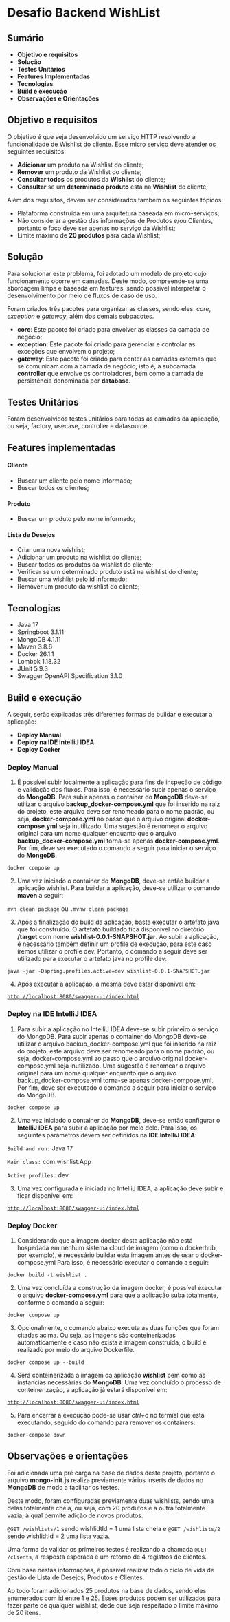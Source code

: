 # Desafio Backend WishList

## Sumário
- **Objetivo e requisitos**
- **Solução**
- **Testes Unitários**
- **Features Implementadas**
- **Tecnologias**
- **Build e execução**
- **Observações e Orientações**

## Objetivo e requisitos
O objetivo é que seja desenvolvido um serviço HTTP resolvendo a funcionalidade de Wishlist do cliente. Esse micro serviço deve atender os seguintes requisitos:
- **Adicionar** um produto na Wishlist do cliente;
- **Remover** um produto da Wishlist do cliente;
- **Consultar todos** os produtos da **Wishlist** do cliente;
- **Consultar** se um **determinado produto** está na **Wishlist** do cliente;

Além dos requisitos, devem ser considerados também os seguintes tópicos:
- Plataforma construída em uma arquitetura baseada em micro-serviços;
- Não considerar a gestão das informações de Produtos e/ou Clientes, portanto o foco deve ser apenas no serviço da Wishlist;
- Limite máximo de **20 produtos** para cada Wishlist;

## Solução
Para solucionar este problema, foi adotado um modelo de projeto cujo funcionamento ocorre em camadas. Deste modo, compreende-se uma abordagem limpa e baseada em features, sendo possível interpretar o desenvolvimento por meio de fluxos de caso de uso.

Foram criados três pacotes para organizar as classes, sendo eles: *core*, *exception* e *gateway*, além dos demais subpacotes.

- **core**: Este pacote foi criado para envolver as classes da camada de negócio;
- **exception**: Este pacote foi criado para gerenciar e controlar as exceções que envolvem o projeto;
- **gateway**: Este pacote foi criado para conter as camadas externas que se comunicam com a camada de negócio, isto é, a subcamada **controller** que envolve os controladores, bem como a camada de persistência denominada por **database**.

## Testes Unitários
Foram desenvolvidos testes unitários para todas as camadas da aplicação, ou seja, factory, usecase, controller e datasource.

## Features implementadas
#### Cliente
- Buscar um cliente pelo nome informado;
- Buscar todos os clientes;
#### Produto
- Buscar um produto pelo nome informado;
#### Lista de Desejos
- Criar uma nova wishlist;
- Adicionar um produto na wishlist do cliente;
- Buscar todos os produtos da wishlist do cliente;
- Verificar se um determinado produto está na wishlist do cliente;
- Buscar uma wishlist pelo id informado;
- Remover um produto da wishlist do cliente;

## Tecnologias
- Java 17
- Springboot 3.1.11
- MongoDB 4.1.11
- Maven 3.8.6
- Docker 26.1.1
- Lombok 1.18.32
- JUnit 5.9.3
- Swagger OpenAPI Specification 3.1.0

## Build e execução
A seguir, serão explicadas três diferentes formas de buildar e executar a aplicação:
- **Deploy Manual**
- **Deploy na IDE IntelliJ IDEA**
- **Deploy Docker**

### Deploy Manual
1. É possível subir localmente a aplicação para fins de inspeção de código e validação dos fluxos. Para isso, é necessário subir apenas o serviço do **MongoDB**. Para subir apenas o container do **MongoDB** deve-se utilizar o arquivo **backup_docker-compose.yml** que foi inserido na raiz do projeto, este arquivo deve ser renomeado para o nome padrão, ou seja, **docker-compose.yml** ao passo que o arquivo original **docker-compose.yml** seja inutilizado. Uma sugestão é renomear o arquivo original para um nome qualquer enquanto que o arquivo **backup_docker-compose.yml** torna-se apenas **docker-compose.yml**. Por fim, deve ser executado o comando a seguir para iniciar o serviço do **MongoDB**.

`docker compose up`

2. Uma vez iniciado o container do **MongoDB**, deve-se então buildar a aplicação wishlist. Para buildar a aplicação, deve-se utilizar o comando **maven** a seguir:

`mvn clean package` ou `.mvnw clean package`

3. Após a finalização do build da aplicação, basta executar o artefato java que foi construído. O artefato buildado fica disponível no diretório **/target** com nome **wishlist-0.0.1-SNAPSHOT.jar**. Ao subir a aplicação, é necessário também definir um profile de execução, para este caso iremos utilizar o profile dev. Portanto, o comando a seguir deve ser utilizado para executar o artefato java no profile dev:

`java -jar -Dspring.profiles.active=dev wishlist-0.0.1-SNAPSHOT.jar`

4. Após executar a aplicação, a mesma deve estar disponível em:

[`http://localhost:8080/swagger-ui/index.html`](http://localhost:8080/swagger-ui/index.html)

### Deploy na IDE IntelliJ IDEA
1. Para subir a aplicação no IntelliJ IDEA deve-se subir primeiro o serviço do MongoDB. Para subir apenas o container do MongoDB deve-se utilizar o arquivo backup_docker-compose.yml que foi inserido na raiz do projeto, este arquivo deve ser renomeado para o nome padrão, ou seja, docker-compose.yml ao passo que o arquivo original docker-compose.yml seja inutilizado. Uma sugestão é renomear o arquivo original para um nome qualquer enquanto que o arquivo backup_docker-compose.yml torna-se apenas docker-compose.yml. Por fim, deve ser executado o comando a seguir para iniciar o serviço do MongoDB.

`docker compose up`

2. Uma vez iniciado o container do **MongoDB**, deve-se então configurar o **IntelliJ IDEA** para subir a aplicação por meio dele. Para isso, os seguintes parâmetros devem ser definidos na **IDE IntelliJ IDEA**:

`Build and run:` Java 17

`Main class:` com.wishlist.App

`Active profiles:` dev

3. Uma vez configurada e iniciada no IntelliJ IDEA, a aplicação deve subir e ficar disponível em:

[`http://localhost:8080/swagger-ui/index.html`](http://localhost:8080/swagger-ui/index.html)

### Deploy Docker
1. Considerando que a imagem docker desta aplicação não está hospedada em nenhum sistema cloud de imagem (como o dockerhub, por exemplo), é necessário buildar esta imagem antes de usar o docker-compose.yml Para isso, é necessário executar o comando a seguir:

`docker build -t wishlist .`

2. Uma vez concluída a construção da imagem docker, é possível executar o arquivo **docker-compose.yml** para que a aplicação suba totalmente, conforme o comando a seguir:

`docker compose up`

3. Opcionalmente, o comando abaixo executa as duas funções que foram citadas acima. Ou seja, as imagens são conteinerizadas automaticamente e caso não exista a imagem construída, o build é realizado por meio do arquivo Dockerfile.

`docker compose up --build`

4. Será conteinerizada a imagem da aplicação **wishlist** bem como as instancias necessárias do **MongoDB**. Uma vez concluído o processo de conteinerização, a aplicação já estará disponível em:

[`http://localhost:8080/swagger-ui/index.html`](http://localhost:8080/swagger-ui/index.html)

5. Para encerrar a execução pode-se usar *ctrl+c* no termial que está executando, seguido do comando para remover os containers:

`docker-compose down`

## Observações e orientações
Foi adicionada uma pré carga na base de dados deste projeto, portanto o arquivo **mongo-init.js** realiza previamente vários inserts de dados no **MongoDB** de modo a facilitar os testes.

Deste modo, foram configuradas previamente duas wishlists, sendo uma delas totalmente cheia, ou seja, com 20 produtos e a outra totalmente vazia, à qual permite adição de novos produtos.

`@GET /wishlists/1` sendo wishlidtId = 1 uma lista cheia e `@GET /wishlists/2` sendo wishlidtId = 2 uma lista vazia.

Uma forma de validar os primeiros testes é realizando a chamada `@GET /clients`, a resposta esperada é um retorno de 4 registros de clientes.

Com base nestas informações, é possível realizar todo o ciclo de vida de gestão de Lista de Desejos, Produtos e Clientes.

Ao todo foram adicionados 25 produtos na base de dados, sendo eles enumerados com id entre 1 e 25. Esses produtos podem ser utilizados para fazer parte de qualquer wishlist, dede que seja respeitado o limite máximo de 20 itens.